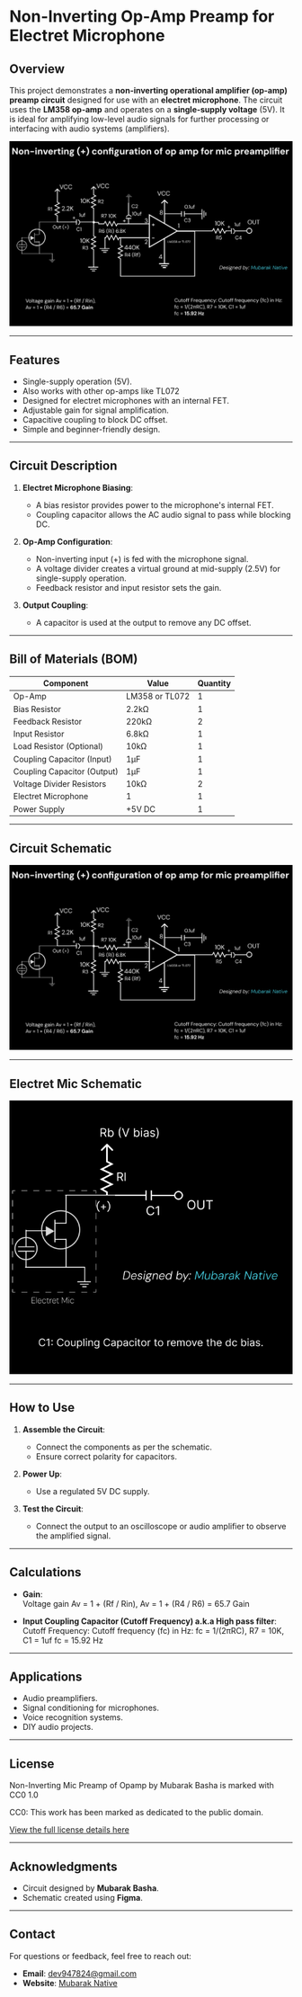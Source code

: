 
# **Non-Inverting Op-Amp Preamp for Electret Microphone**

## **Overview**
This project demonstrates a **non-inverting operational amplifier (op-amp) preamp circuit** designed for use with an **electret microphone**. The circuit uses the **LM358 op-amp** and operates on a **single-supply voltage** (5V). It is ideal for amplifying low-level audio signals for further processing or interfacing with audio systems (amplifiers).

![Circuit Schematic](/mic_preamp_schematic.png)

---

## **Features**
- Single-supply operation (5V).
- Also works with other op-amps like TL072
- Designed for electret microphones with an internal FET.
- Adjustable gain for signal amplification.
- Capacitive coupling to block DC offset.
- Simple and beginner-friendly design.

---

## **Circuit Description**
1. **Electret Microphone Biasing**:
   - A bias resistor provides power to the microphone's internal FET.
   - Coupling capacitor allows the AC audio signal to pass while blocking DC.

2. **Op-Amp Configuration**:
   - Non-inverting input (+) is fed with the microphone signal.
   - A voltage divider creates a virtual ground at mid-supply (2.5V) for single-supply operation.
   - Feedback resistor and input resistor sets the gain.

3. **Output Coupling**:
   - A capacitor is used at the output to remove any DC offset.

---

## **Bill of Materials (BOM)**
| **Component**       | **Value**       | **Quantity** |
|---------------------|-----------------|--------------|
| Op-Amp              | LM358 or TL072          | 1            |
| Bias Resistor       | 2.2kΩ            | 1            |
| Feedback Resistor   | 220kΩ           | 2            |
| Input Resistor      | 6.8kΩ            | 1            |
| Load Resistor (Optional) | 10kΩ       | 1            |
| Coupling Capacitor (Input) | 1µF       | 1            |
| Coupling Capacitor (Output) | 1µF     | 1            |
| Voltage Divider Resistors | 10kΩ       | 2            |
| Electret Microphone | 1             | 1            |
| Power Supply        | +5V DC           | 1            |

---

## **Circuit Schematic**
![Circuit Schematic](/mic_preamp_schematic.png)

---

## **Electret Mic Schematic**
![Electret Mic Schematic](/electret_mic_schematic.png)

---

## **How to Use**
1. **Assemble the Circuit**:
   - Connect the components as per the schematic.
   - Ensure correct polarity for capacitors.

2. **Power Up**:
   - Use a regulated 5V DC supply.

3. **Test the Circuit**:
   - Connect the output to an oscilloscope or audio amplifier to observe the amplified signal.

---

## **Calculations**
- **Gain**:  
 Voltage gain Av = 1 + (Rf / Rin),
Av = 1 + (R4 / R6) = 65.7 Gain

- **Input Coupling Capacitor (Cutoff Frequency) a.k.a High pass filter**:  
 Cutoff Frequency: Cutoff frequency (fc) in Hz: fc = 1/(2πRC), R7 = 10K, C1 = 1uf
fc = 15.92 Hz

---

## **Applications**
- Audio preamplifiers.
- Signal conditioning for microphones.
- Voice recognition systems.
- DIY audio projects.

---

## **License**
Non-Inverting Mic Preamp of Opamp by Mubarak Basha is marked with CC0 1.0

CC0: This work has been marked as dedicated to the public domain.

[View the full license details here](https://creativecommons.org/publicdomain/zero/1.0/)


---

## **Acknowledgments**
- Circuit designed by **Mubarak Basha**.
- Schematic created using **Figma**.

---

## **Contact**
For questions or feedback, feel free to reach out:
- **Email**: dev947824@gmail.com
- **Website**: [Mubarak Native](https://mubaraknative.github.io/contact.html)
